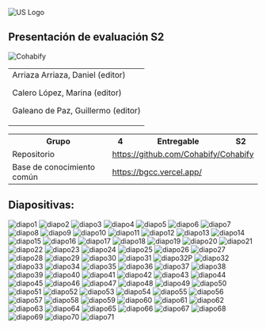 ![US Logo](images/logo_us.png)

Presentación de evaluación S2
---

![Cohabify](images/Cohabify.png)

<table>
    <tbody>
        <tr>
            <td rowspan=2>Arriaza Arriaza, Daniel (editor) <p></p> Calero López, Marina (editor) <p></p> Galeano de Paz, Guillermo (editor) <p>
            </td>
        </tr>
    </tbody>
</table>

<table>
  <tr>
    <th>Grupo</th>
    <th>4</th>
    <th>Entregable</th>
    <th>S2</th>
  </tr>
  <tr>
    <td>Repositorio</td>
    <td colspan="3"><a href="https://github.com/Cohabify/Cohabify">https://github.com/Cohabify/Cohabify</a></td>
  </tr>
  <tr>
    <td>Base de conocimiento común</td>
    <td colspan="3"><a href="https://bgcc.vercel.app/">https://bgcc.vercel.app/</a></td>
  </tr>
</table>

## Diapositivas:

![diapo1](images/PresentationS2/diapo1.png)
![diapo2](images/PresentationS2/diapo2.png)
![diapo3](images/PresentationS2/diapo3.png)
![diapo4](images/PresentationS2/diapo4.png)
![diapo5](images/PresentationS2/diapo5.png)
![diapo6](images/PresentationS2/diapo6.png)
![diapo7](images/PresentationS2/diapo7.png)
![diapo8](images/PresentationS2/diapo8.png)
![diapo9](images/PresentationS2/diapo9.png)
![diapo10](images/PresentationS2/diapo10.png)
![diapo11](images/PresentationS2/diapo11.png)
![diapo12](images/PresentationS2/diapo12.png)
![diapo13](images/PresentationS2/diapo13.png)
![diapo14](images/PresentationS2/diapo14.png)
![diapo15](images/PresentationS2/diapo15.png)
![diapo16](images/PresentationS2/diapo16.png)
![diapo17](images/PresentationS2/diapo17.png)
![diapo18](images/PresentationS2/diapo18.png)
![diapo19](images/PresentationS2/diapo19.png)
![diapo20](images/PresentationS2/diapo20.png)
![diapo21](images/PresentationS2/diapo21.png)
![diapo22](images/PresentationS2/diapo22.png)
![diapo23](images/PresentationS2/diapo23.png)
![diapo24](images/PresentationS2/diapo24.png)
![diapo25](images/PresentationS2/diapo25.png)
![diapo26](images/PresentationS2/diapo26.png)
![diapo27](images/PresentationS2/diapo27.png)
![diapo28](images/PresentationS2/diapo28.png)
![diapo29](images/PresentationS2/diapo29.png)
![diapo30](images/PresentationS2/diapo30.png)
![diapo31](images/PresentationS2/diapo31.png)
![diapo32P](images/PresentationS2/diapo32Perdida.png)
![diapo32](images/PresentationS2/diapo32.png)
![diapo33](images/PresentationS2/diapo33.png)
![diapo34](images/PresentationS2/diapo34.png)
![diapo35](images/PresentationS2/diapo35.png)
![diapo36](images/PresentationS2/diapo36.png)
![diapo37](images/PresentationS2/diapo37.png)
![diapo38](images/PresentationS2/diapo38.png)
![diapo39](images/PresentationS2/diapo39.png)
![diapo40](images/PresentationS2/diapo40.png)
![diapo41](images/PresentationS2/diapo41.png)
![diapo42](images/PresentationS2/diapo42.png)
![diapo43](images/PresentationS2/diapo43.png)
![diapo44](images/PresentationS2/diapo44.png)
![diapo45](images/PresentationS2/diapo45.png)
![diapo46](images/PresentationS2/diapo46.png)
![diapo47](images/PresentationS2/diapo47.png)
![diapo48](images/PresentationS2/diapo48.png)
![diapo49](images/PresentationS2/diapo49.png)
![diapo50](images/PresentationS2/diapo50.png)
![diapo51](images/PresentationS2/diapo51.png)
![diapo52](images/PresentationS2/diapo52.png)
![diapo53](images/PresentationS2/diapo53.png)
![diapo54](images/PresentationS2/diapo54.png)
![diapo55](images/PresentationS2/diapo55.png)
![diapo56](images/PresentationS2/diapo56.png)
![diapo57](images/PresentationS2/diapo57.png)
![diapo58](images/PresentationS2/diapo58.png)
![diapo59](images/PresentationS2/diapo59.png)
![diapo60](images/PresentationS2/diapo60.png)
![diapo61](images/PresentationS2/diapo61.png)
![diapo62](images/PresentationS2/diapo62.png)
![diapo63](images/PresentationS2/diapo63.png)
![diapo64](images/PresentationS2/diapo64.png)
![diapo65](images/PresentationS2/diapo65.png)
![diapo66](images/PresentationS2/diapo66.png)
![diapo67](images/PresentationS2/diapo67.png)
![diapo68](images/PresentationS2/diapo68.png)
![diapo69](images/PresentationS2/diapo69.png)
![diapo70](images/PresentationS2/diapo70.png)
![diapo71](images/PresentationS2/diapo71.png)
